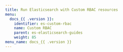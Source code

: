 ```yaml
---
title: Run Elasticsearch with Custom RBAC resources
menu:
  docs_{{ .version }}:
    identifier: es-custom-rbac
    name: Custom RBAC
    parent: es-elasticsearch-guides
    weight: 85
menu_name: docs_{{ .version }}
---
```

